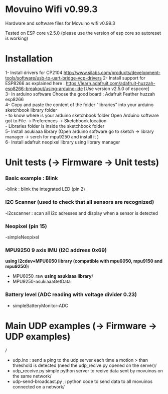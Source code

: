 # Movuino Wifi v0.99.3
Hardware and software files for Movuino wifi v0.99.3

Tested on ESP core v2.5.0 (please use the version of esp core so autoreset is working)

# Installation

 1- Install drivers for CP2104 http://www.silabs.com/products/development-tools/software/usb-to-uart-bridge-vcp-drivers 
 2- Install support for ESP8266 as explained here :  https://learn.adafruit.com/adafruit-huzzah-esp8266-breakout/using-arduino-ide  [Use version v2.5.0 of espcore]  
 3- In arduino software Choose the good board : Adafruit Feather huzzah esp8266  
 4- Copy and paste the content of the folder "libraries" into your arduino sketchbook library folder  
	- to know where is your arduino sketchbook folder Open Arduino software got to File -> Preferences -> Sketchbook location  
	- Libraries folder is inside the sketchbook folder  
 5- Install asukiaaa library (Open arduino software go to sketch -> library manager -> serch for mpu9250 and install it )  
 6- Install adafruit neopixel library using library manager  
 

# Unit tests (-> Firmware -> Unit tests)

### Basic example : Blink
-blink : blink the integrated LED (pin 2)

### I2C Scanner (used to check that all sensors are recognized)
-i2cscanner : scan all i2c adresses and display when a sensor is detected

### Neopixel  (pin 15)
-simpleNeopixel 

### MPU9250 9 axis IMU (I2C address 0x69)

**using I2cdev+MPU6050 library (compatible with mpu6050, mpu9150 and mpu9250)**/  
- MPU6050_raw
**using asukiaaa library**/
- MPU9250-asukiaaaGetData

### Battery level (ADC reading with voltage divider 0.23)
- simpleBatteryMonitor-ADC 

# Main UDP examples  (-> Firmware -> UDP examples)
/
- udp.ino : send a ping to the udp server each time a motion > than threshold is detected (need the udp_recive.py opened on the server)/
- udp_receive.py simple python server to reeive data sent by movuinos on the same network/
- udp-send-broadcast.py ;: python code to send data to all movuinos connected on a network/